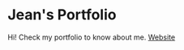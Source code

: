 # Jean's Portfolio

Hi! Check my portfolio to know about me.
[Website](https://jeank98.github.io/jean-portfolio/)
